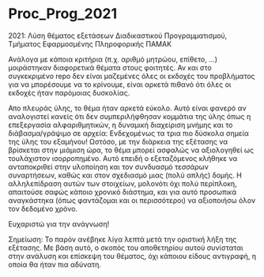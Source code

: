 # Proc_Prog_2021
2021: Λύση θέματος εξετάσεων Διαδικαστικού Προγραμματισμού, Τμήματος Εφαρμοσμένης Πληροφορικής ΠΑΜΑΚ 

Ανάλογα με κάποια κριτήρια (π.χ. αριθμό μητρώου, επίθετο, ...) μοιράστηκαν διαφορετικά θέματα στους φοιτητές.
Αν και στο συγκεκριμένο repo δεν είναι μαζεμένες όλες οι εκδοχές του προβλήματος για να μπορέσουμε να το κρίνουμε, είναι αρκετά πιθανό ότι όλες οι εκδοχές ήταν
παρόμοιας δυσκολίας.

Απο πλευράς ύλης, το θέμα ήταν αρκετά εύκολο. Αυτό είναι φανερό αν αναλογιστεί κανείς ότι δεν συμπεριλήφθησαν κομμάτια της ύλης όπως η επεξεργασία αλφαριθμητικών,
η δυναμική διαχείριση μνήμης και το διάβασμα/γράψιμο σε αρχεία: Ενδεχομένως τα τρια πιο δύσκολα σημεία της ύλης του εξαμήνου!
Ωστόσο, με την διάρκεια της εξέτασης να βρίσκεται στην μιάμιση ώρα, το θέμα μπορεί ασφαλώς να αξιολογηθεί ως τουλάχιστον ισορροπημένο. Αυτό επειδή ο εξεταζόμενος
κλήθηκε να ανταποκριθεί στην υλοποίηση και τον συνδυασμό τεσσάρων συναρτήσεων, καθώς και στον σχεδιασμό μιας (πολύ απλής) δομής. 
Η αλληλεπίδραση αυτών των στοιχείων, μολονότι όχι πολύ περίπλοκη, απαιτούσε σαφώς κάποιο χρονικό διάστημα, και για αυτό προσωπικά αναγκάστηκα (όπως φαντάζομαι και 
οι περισσότεροι) να αξιοποιήσω όλον τον δεδομένο χρόνο. 

Ευχαριστώ για την ανάγνωση! 

Σημείωση: Το παρόν ανέβηκε λίγα λεπτά μετά την οριστική λήξη της εξέτασης. Με βάση αυτό, ο σκοπός του αποθετηρίου αυτού συνίσταται στην ανάλυση και επίσκεψη του θέματος,
όχι κάποιου είδους αντιγραφή, η οποία θα ήταν πια αδύνατη.
